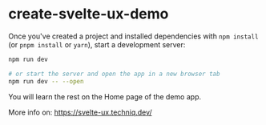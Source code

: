 # create-svelte-ux-demo

Once you've created a project and installed dependencies with `npm install` (or `pnpm install` or `yarn`), start a development server:

```bash
npm run dev

# or start the server and open the app in a new browser tab
npm run dev -- --open
```

You will learn the rest on the Home page of the demo app.

More info on: https://svelte-ux.techniq.dev/
